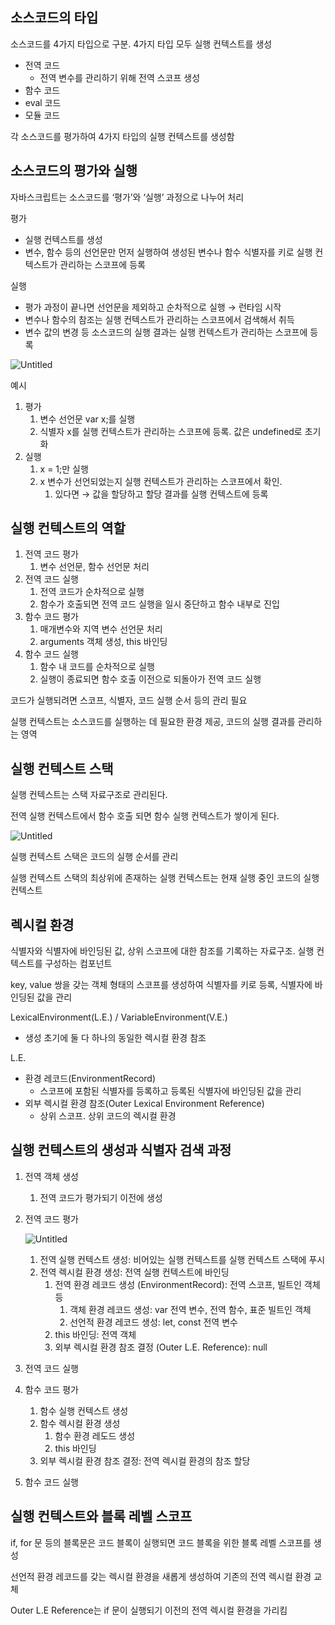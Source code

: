## 소스코드의 타입

소스코드를 4가지 타입으로 구분. 4가지 타입 모두 실행 컨텍스트를 생성

- 전역 코드
    - 전역 변수를 관리하기 위해 전역 스코프 생성
- 함수 코드
- eval 코드
- 모듈 코드

각 소스코드를 평가하여 4가지 타입의 실행 컨텍스트를 생성함

## 소스코드의 평가와 실행

자바스크립트는 소스코드를 ‘평가’와 ‘실행’ 과정으로 나누어 처리

평가

- 실행 컨텍스트를 생성
- 변수, 함수 등의 선언문만 먼저 실행하여 생성된 변수나 함수 식별자를 키로 실행 컨텍스트가 관리하는 스코프에 등록

실행

- 평가 과정이 끝나면 선언문을 제외하고 순차적으로 실행 → 런타임 시작
- 변수나 함수의 참조는 실행 컨텍스트가 관리하는 스코프에서 검색해서 취득
- 변수 값의 변경 등 소스코드의 실행 결과는 실행 컨텍스트가 관리하는 스코프에 등록

![Untitled](https://prod-files-secure.s3.us-west-2.amazonaws.com/97131488-82da-4165-a5d5-b3a1144f5180/f1b08dcc-feb2-4bf8-a3b4-ccb3c6f9362c/Untitled.png)

예시

1. 평가
    1. 변수 선언문 var x;를 실행
    2. 식별자 x를 실행 컨텍스트가 관리하는 스코프에 등록. 값은 undefined로 초기화
2. 실행
    1. x = 1;만 실행
    2. x 변수가 선언되었는지 실행 컨텍스트가 관리하는 스코프에서 확인.
        1. 있다면 → 값을 할당하고 할당 결과를 실행 컨텍스트에 등록

## 실행 컨텍스트의 역할

1. 전역 코드 평가
    1. 변수 선언문, 함수 선언문 처리
2. 전역 코드 실행
    1. 전역 코드가 순차적으로 실행
    2. 함수가 호출되면 전역 코드 실행을 일시 중단하고 함수 내부로 진입
3. 함수 코드 평가
    1. 매개변수와 지역 변수 선언문 처리
    2. arguments 객체 생성, this 바인딩
4. 함수 코드 실행
    1. 함수 내 코드를 순차적으로 실행
    2. 실행이 종료되면 함수 호출 이전으로 되돌아가 전역 코드 실행

코드가 실행되려면 스코프, 식별자, 코드 실행 순서 등의 관리 필요

실행 컨텍스트는 소스코드를 실행하는 데 필요한 환경 제공, 코드의 실행 결과를 관리하는 영역

## 실행 컨텍스트 스택

실행 컨텍스트는 스택 자료구조로 관리된다.

전역 실행 컨텍스트에서 함수 호출 되면 함수 실행 컨텍스트가 쌓이게 된다.

![Untitled](https://prod-files-secure.s3.us-west-2.amazonaws.com/97131488-82da-4165-a5d5-b3a1144f5180/bf5c9ed5-49e6-4f8e-814a-2fda6db11c85/Untitled.png)

실행 컨텍스트 스택은 코드의 실행 순서를 관리

실행 컨텍스트 스택의 최상위에 존재하는 실행 컨텍스트는 현재 실행 중인 코드의 실행 컨텍스트

## 렉시컬 환경

식별자와 식별자에 바인딩된 값, 상위 스코프에 대한 참조를 기록하는 자료구조. 실행 컨텍스트를 구성하는 컴포넌트

key, value 쌍을 갖는 객체 형태의 스코프를 생성하여 식별자를 키로 등록, 식별자에 바인딩된 값을 관리

LexicalEnvironment(L.E.) / VariableEnvironment(V.E.)

- 생성 초기에 둘 다 하나의 동일한 렉시컬 환경 참조

L.E.

- 환경 레코드(EnvironmentRecord)
    - 스코프에 포함된 식별자를 등록하고 등록된 식별자에 바인딩된 값을 관리
- 외부 렉시컬 환경 참조(Outer Lexical Environment Reference)
    - 상위 스코프. 상위 코드의 렉시컬 환경

## 실행 컨텍스트의 생성과 식별자 검색 과정

1. 전역 객체 생성
    1. 전역 코드가 평가되기 이전에 생성
2. 전역 코드 평가
    
    ![Untitled](https://prod-files-secure.s3.us-west-2.amazonaws.com/97131488-82da-4165-a5d5-b3a1144f5180/21aaf228-169d-4494-ab38-6b307ee682c6/Untitled.png)
    
    1. 전역 실행 컨텍스트 생성: 비어있는 실행 컨텍스트를 실행 컨텍스트 스택에 푸시
    2. 전역 렉시컬 환경 생성: 전역 실행 컨텍스트에 바인딩
        1. 전역 환경 레코드 생성 (EnvironmentRecord): 전역 스코프, 빌트인 객체 등
            1. 객체 환경 레코드 생성: var 전역 변수, 전역 함수, 표준 빌트인 객체
            2. 선언적 환경 레코드 생성: let, const 전역 변수
        2. this 바인딩: 전역 객체
        3. 외부 렉시컬 환경 참조 결정 (Outer L.E. Reference): null
3. 전역 코드 실행
4. 함수 코드 평가
    1. 함수 실행 컨텍스트 생성
    2. 함수 렉시컬 환경 생성
        1. 함수 환경 레도드 생성
        2. this 바인딩
    3. 외부 렉시컬 환경 참조 결정: 전역 렉시컬 환경의 참조 할당
5. 함수 코드 실행

## 실행 컨텍스트와 블록 레벨 스코프

if, for 문 등의 블록문은 코드 블록이 실행되면 코드 블록을 위한 블록 레벨 스코프를 생성

선언적 환경 레코드를 갖는 렉시컬 환경을 새롭게 생성하여 기존의 전역 렉시컬 환경 교체

Outer L.E Reference는 if 문이 실행되기 이전의 전역 렉시컬 환경을 가리킴
